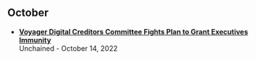 ## October
- [**Voyager Digital Creditors Committee Fights Plan to Grant Executives Immunity**](https://unchainedpodcast.com/voyager-digital-creditors-committee-fights-plan-to-grant-executives-immunity/)
  <br/>Unchained - October 14, 2022
